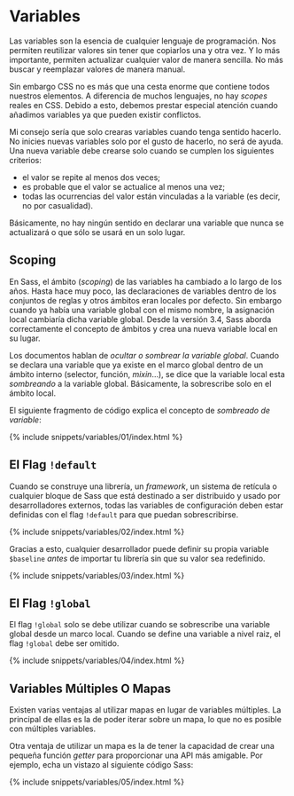 
# Variables

Las variables son la esencia de cualquier lenguaje de programación. Nos permiten reutilizar valores sin tener que copiarlos una y otra vez. Y lo más importante, permiten actualizar cualquier valor de manera sencilla. No más buscar y reemplazar valores de manera manual.

Sin embargo CSS no es más que una cesta enorme que contiene todos nuestros elementos. A diferencia de muchos lenguajes, no hay *scopes* reales en CSS. Debido a esto, debemos prestar especial atención cuando añadimos variables ya que pueden existir conflictos.

Mi consejo sería que solo crearas variables cuando tenga sentido hacerlo. No inicies nuevas variables solo por el gusto de hacerlo, no será de ayuda. Una nueva variable debe crearse solo cuando se cumplen los siguientes criterios:

* el valor se repite al menos dos veces;
* es probable que el valor se actualice al menos una vez;
* todas las ocurrencias del valor están vinculadas a la variable (es decir, no por casualidad).

Básicamente, no hay ningún sentido en declarar una variable que nunca se actualizará o que sólo se usará en un solo lugar.

## Scoping

En Sass, el ámbito (*scoping*) de las variables ha cambiado a lo largo de los años. Hasta hace muy poco, las declaraciones de variables dentro de los conjuntos de reglas y otros ámbitos eran locales por defecto. Sin embargo cuando ya había una variable global con el mismo nombre, la asignación local cambiaría dicha variable global. Desde la versión 3.4, Sass aborda correctamente el concepto de ámbitos y crea una nueva variable local en su lugar.

Los documentos hablan de *ocultar o sombrear la variable global*. Cuando se declara una variable que ya existe en el marco global dentro de un ámbito interno (selector, función, *mixin*…), se dice que la variable local esta *sombreando* a la variable global. Básicamente, la sobrescribe solo en el ámbito local.

El siguiente fragmento de código explica el concepto de *sombreado de variable*:

{% include snippets/variables/01/index.html %}

## El Flag `!default`

Cuando se construye una librería, un *framework*, un sistema de retícula o cualquier bloque de Sass que está destinado a ser distribuido y usado por desarrolladores externos, todas las variables de configuración deben estar definidas con el flag `!default` para que puedan sobrescribirse.

{% include snippets/variables/02/index.html %}

Gracias a esto, cualquier desarrollador puede definir su propia variable `$baseline` *antes* de importar tu librería sin que su valor sea redefinido.

{% include snippets/variables/03/index.html %}

## El Flag `!global`

El flag `!global` solo se debe utilizar cuando se sobrescribe una variable global desde un marco local. Cuando se define una variable a nivel raiz, el flag `!global` debe ser omitido.

{% include snippets/variables/04/index.html %}

## Variables Múltiples O Mapas

Existen varias ventajas al utilizar mapas en lugar de variables múltiples. La principal de ellas es la de poder iterar sobre un mapa, lo que no es posible con múltiples variables.

Otra ventaja de utilizar un mapa es la de tener la capacidad de crear una pequeña función *getter* para proporcionar una API más amigable. Por ejemplo, echa un vistazo al siguiente código Sass:

{% include snippets/variables/05/index.html %}
